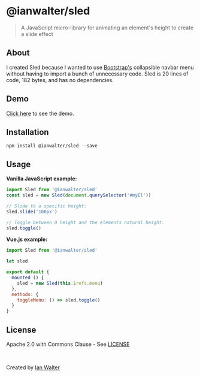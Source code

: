 # @ianwalter/sled
> A JavaScript micro-library for animating an element's height to create
> a slide effect

## About

I created Sled because I wanted to use [Bootstrap's](https://getbootstrap.com)
collapsible navbar menu without having to import a bunch of unnecessary code.
Sled is 20 lines of code, 182 bytes, and has no dependencies.

## Demo

[Click here]() to see the demo.

## Installation

```console
npm install @ianwalter/sled --save
```

## Usage

**Vanilla JavaScript example:**

```js
import Sled from '@ianwalter/sled'
const sled = new Sled(document.querySelector('#myEl'))

// Slide to a specific height:
sled.slide('100px')

// Toggle between 0 height and the elements natural height.
sled.toggle()
```

**Vue.js example:**

```js
import Sled from '@ianwalter/sled'

let sled

export default {
  mounted () {
    sled = new Sled(this.$refs.menu)
  },
  methods: {
    toggleMenu: () => sled.toggle()
  }
}
```

## License

Apache 2.0 with Commons Clause - See [LICENSE][licenseUrl]

&nbsp;

Created by [Ian Walter](https://iankwalter.com)

[licenseUrl]: https://github.com/ianwalter/sled/blob/master/LICENSE


